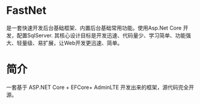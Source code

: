 # FastNet
是一套快速开发后台基础框架、内置后台基础常用功能。使用Asp.Net Core 开发，配置SqlServer.
其核心设计目标是开发迅速、代码量少、学习简单、功能强大、轻量级、易扩展，让Web开发更迅速、简单。

简介
===================
一套基于 ASP.NET Core + EFCore+ AdminLTE 开发出来的框架，源代码完全开源。

